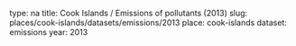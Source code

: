 type: na
title: Cook Islands / Emissions of pollutants (2013)
slug: places/cook-islands/datasets/emissions/2013
place: cook-islands
dataset: emissions
year: 2013
